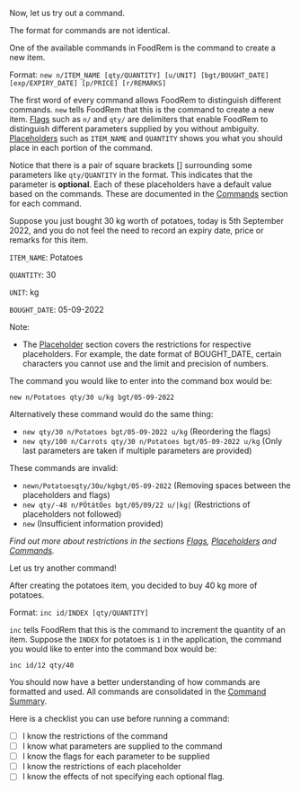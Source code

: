 <!-- markdownlint-disable-file first-line-h1 -->

Now, let us try out a command.

The format for commands are not identical. 

One of the available commands in FoodRem is the command to create a new item.

Format: `new n/ITEM_NAME [qty/QUANTITY] [u/UNIT] [bgt/BOUGHT_DATE] [exp/EXPIRY_DATE] [p/PRICE] [r/REMARKS]`

The first word of every command allows FoodRem to distinguish different commands. 
`new` tells FoodRem that this is the command to create a new item. 
[Flags](#flags) such as `n/` and `qty/` are delimiters that enable FoodRem to distinguish different parameters supplied by you without ambiguity.
[Placeholders](#placeholders) such as `ITEM_NAME` and `QUANTITY` shows you what you should place in each portion of the command.

Notice that there is a pair of square brackets [] surrounding some parameters like `qty/QUANTITY` in the format. This indicates that the parameter is **optional**. Each of these placeholders have a default value based on the commands. These are documented in the [Commands](#commands) section for each command.

Suppose you just bought 30 kg worth of potatoes, today is 5th September 2022, and you do not feel the need to record an expiry date, price or remarks for this item.

`ITEM_NAME`: Potatoes

`QUANTITY`: 30

`UNIT`: kg

`BOUGHT_DATE`: 05-09-2022

Note:

* The [Placeholder](#placeholders) section covers the restrictions for respective placeholders. For example, the date format of BOUGHT_DATE, certain characters you cannot use and the limit and precision of numbers.

The command you would like to enter into the command box would be:

`new n/Potatoes qty/30 u/kg bgt/05-09-2022`

Alternatively these command would do the same thing:

* `new qty/30 n/Potatoes bgt/05-09-2022 u/kg` (Reordering the flags)
* `new qty/100 n/Carrots qty/30 n/Potatoes bgt/05-09-2022 u/kg` (Only last parameters are taken if multiple parameters are provided)

These commands are invalid:

* `newn/Potatoesqty/30u/kgbgt/05-09-2022` (Removing spaces between the placeholders and flags)
* `new qty/-48 n/PÖtátÖes bgt/05/09/22 u/|kg|` (Restrictions of placeholders not followed)
* `new` (Insufficient information provided)

_Find out more about restrictions in the sections [Flags](#flags), [Placeholders](#placeholders) and [Commands](#commands)._

Let us try another command!

After creating the potatoes item, you decided to buy 40 kg more of potatoes.

Format: `inc id/INDEX [qty/QUANTITY]`

`inc` tells FoodRem that this is the command to increment the quantity of an item. Suppose the `INDEX` for potatoes is `1` in the application, the command you would like to enter into the command box would be:

`inc id/12 qty/40`

You should now have a better understanding of how commands are formatted and used. All commands are consolidated in the [Command Summary](#command-summary).

Here is a checklist you can use before running a command:

* [ ] I know the restrictions of the command
* [ ] I know what parameters are supplied to the command
* [ ] I know the flags for each parameter to be supplied
* [ ] I know the restrictions of each placeholder
* [ ] I know the effects of not specifying each optional flag.
